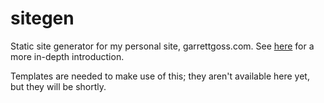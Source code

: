 # sitegen
Static site generator for my personal site, garrettgoss.com. See [here](https://garrettgoss.com/blog/2019/05/sitegen.html) for a more in-depth introduction.

Templates are needed to make use of this; they aren't available here yet, but they will be shortly.
